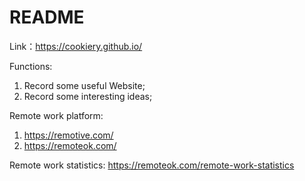 # README
Link：https://cookiery.github.io/

Functions: 
1. Record some useful Website;
2. Record some interesting ideas;


Remote work platform: 
1. https://remotive.com/
2. https://remoteok.com/

Remote work statistics: https://remoteok.com/remote-work-statistics

